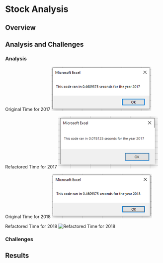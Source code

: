 # Stock Analysis

## Overview

## Analysis and Challenges

### Analysis

Original Time for 2017
![Original Time for 2017](https://github.com/Lindsey-Maag/Stock-Analysis/blob/main/Original_2017.PNG)

Refactored Time for 2017
![Refactored Time for 2017](https://github.com/Lindsey-Maag/Stock-Analysis/blob/main/VBA_Challenge_2017.PNG)

Original Time for 2018
![Original Time for 2018](https://github.com/Lindsey-Maag/Stock-Analysis/blob/main/Original_2018.PNG)

Refactored Time for 2018
![Refactored Time for 2018]()

### Challenges



## Results
